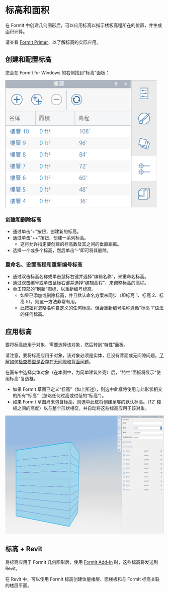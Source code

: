# 标高和面积

在 FormIt 中创建几何图形后，可以应用标高以指示楼板高程所在的位置，并生成面积计算。

请查看 [FormIt Primer](../formit-primer/part-i/adding-floors-with-levels.md)，以了解标高的实际应用。

## 创建和配置标高

您会在 FormIt for Windows 的右侧找到“标高”面板：

![](../.gitbook/assets/20191217-levels-panel-1.png)

### 创建和删除标高

* 通过单击“+”按钮，创建新的标高。
* 通过单击“++”按钮，创建一系列标高。
   * 这将允许指定要创建的标高数及其之间的垂直距离。
* 选择一个或多个标高，然后单击“-”即可将其删除。

### 重命名、设置高程和重新编号标高

* 通过双击标高名称或单击鼠标右键并选择“编辑名称”，来重命名标高。
* 通过双击编号或单击鼠标右键并选择“编辑高程”，来调整标高的高程。
* 单击顶部的“刷新”图标，以重新编号标高。
   * 如果已添加或删除标高，并且默认命名方案未同步（即标高 1、标高 2、标高 5），则这一方法非常有用。
   * 此按钮将忽略名称自定义的任何标高，但会重新编号名称遵循“标高 1”语法的任何标高。

## 应用标高

要将标高应用于对象，需要选择该对象，然后转到“特性”面板。

请注意，要将标高应用于对象，该对象必须是实体，且没有背面或无间隙问题。[了解如何检查模型是否存在无间隙和背面问题](https://formit.autodesk.com/blog/post/repairing-solid-models)。

在画布中选择实体对象（在本例中，为简单建筑外壳）后，“特性”面板将显示“使用标高”复选框。

* 如果 FormIt 草图已定义“标高”（如上所述），则选中此框将使用与此形状相交的所有“标高”（忽略任何过高或过低的“标高”）。
* 如果 FormIt 草图尚未包含标高，则选中此框将创建足够的默认标高。（12' 楼板之间的高度）以与整个形状相交，并自动将这些标高应用于该对象。

![](../.gitbook/assets/20191217-properties-panel.png)

## 标高 + Revit

将标高应用于 FormIt 几何图形后，使用 [FormIt Add-In](https://formit.autodesk.com/page/formit-revit) 时，这些标高将发送到 Revit。

在 Revit 中，可以使用 FormIt 标高创建体量楼层、面楼板和与 FormIt 标高关联的楼层平面。
